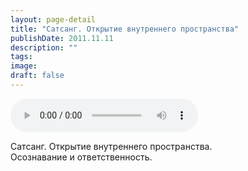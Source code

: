 ```yaml
---
layout: page-detail
title: "Сатсанг. Открытие внутреннего пространства"
publishDate: 2011.11.11
description: ""
tags:
image:
draft: false
---
```


<audio title="2011.11.11 - Сатсанг. Открытие внутреннего пространства.mp3" src="/upload/iblock/760/760009821386b0200707d76cce910543.mp3" controls=""></audio>

 Сатсанг. Открытие внутреннего пространства.  
 Осознавание и ответственность.  

  
